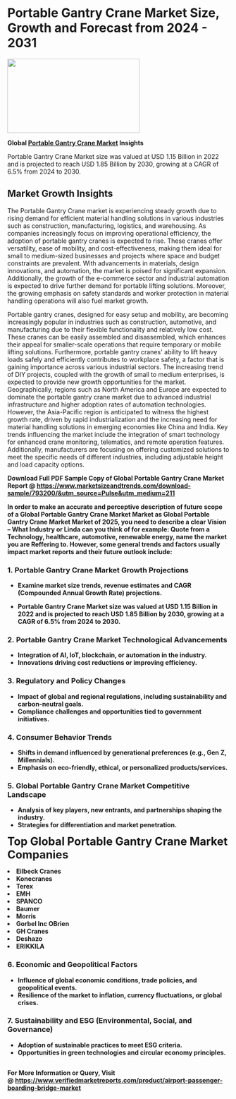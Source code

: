 <H1>Portable Gantry Crane Market Size, Growth and Forecast from 2024 - 2031</H1><img class="aligncenter size-medium wp-image-584254" src="https://thirdeyenews.in/wp-content/uploads/2024/09/Global-Market-Research-300x168.jpeg" alt="" width="300" height="168" /><p><strong>Global&nbsp;<a href="https://www.marketsizeandtrends.com/download-sample/793200/&amp;utm_source=Pulse&amp;utm_medium=211">Portable Gantry Crane Market</a> Insights</strong></p><p>Portable Gantry Crane Market size was valued at USD 1.15 Billion in 2022 and is projected to reach USD 1.85 Billion by 2030, growing at a CAGR of 6.5% from 2024 to 2030.</p><p><h2>Market Growth Insights</h2> <p>The Portable Gantry Crane market is experiencing steady growth due to rising demand for efficient material handling solutions in various industries such as construction, manufacturing, logistics, and warehousing. As companies increasingly focus on improving operational efficiency, the adoption of portable gantry cranes is expected to rise. These cranes offer versatility, ease of mobility, and cost-effectiveness, making them ideal for small to medium-sized businesses and projects where space and budget constraints are prevalent. With advancements in materials, design innovations, and automation, the market is poised for significant expansion. Additionally, the growth of the e-commerce sector and industrial automation is expected to drive further demand for portable lifting solutions. Moreover, the growing emphasis on safety standards and worker protection in material handling operations will also fuel market growth.</p> <p><strong></strong></p> <p>Portable gantry cranes, designed for easy setup and mobility, are becoming increasingly popular in industries such as construction, automotive, and manufacturing due to their flexible functionality and relatively low cost. These cranes can be easily assembled and disassembled, which enhances their appeal for smaller-scale operations that require temporary or mobile lifting solutions. Furthermore, portable gantry cranes' ability to lift heavy loads safely and efficiently contributes to workplace safety, a factor that is gaining importance across various industrial sectors. The increasing trend of DIY projects, coupled with the growth of small to medium enterprises, is expected to provide new growth opportunities for the market. Geographically, regions such as North America and Europe are expected to dominate the portable gantry crane market due to advanced industrial infrastructure and higher adoption rates of automation technologies. However, the Asia-Pacific region is anticipated to witness the highest growth rate, driven by rapid industrialization and the increasing need for material handling solutions in emerging economies like China and India. Key trends influencing the market include the integration of smart technology for enhanced crane monitoring, telematics, and remote operation features. Additionally, manufacturers are focusing on offering customized solutions to meet the specific needs of different industries, including adjustable height and load capacity options.</p> <p><strong></p><p><span class=""><strong>Download Full PDF Sample Copy of Global Portable Gantry Crane Market Report</strong> @ <a href="https://www.marketsizeandtrends.com/download-sample/793200/&amp;utm_source=Pulse&amp;utm_medium=211" target="_blank">https://www.marketsizeandtrends.com/download-sample/793200/&amp;utm_source=Pulse&amp;utm_medium=211</a></span></p><p>In order to make an accurate and perceptive description of future scope of a Global&nbsp;Portable Gantry Crane Market Market as Global&nbsp;Portable Gantry Crane Market Market of 2025, you need to describe a clear Vision &ndash; What Industry or Linda can you think of for example: Quote from a Technology, healthcare, automotive, renewable energy, name the market you are Reffering to. However, some general trends and factors usually impact market reports and their future outlook include:</p><h3>1.&nbsp;<strong>Portable Gantry Crane Market Growth Projections</strong></h3><ul><li>Examine market size trends, revenue estimates and CAGR (Compounded Annual Growth Rate) projections.</li><li><p>Portable Gantry Crane Market size was valued at USD 1.15 Billion in 2022 and is projected to reach USD 1.85 Billion by 2030, growing at a CAGR of 6.5% from 2024 to 2030.</p></li></ul><h3>2.&nbsp;<strong>Portable Gantry Crane Market Technological Advancements</strong></h3><ul><li>Integration of AI, IoT, blockchain, or automation in the industry.</li><li>Innovations driving cost reductions or improving efficiency.</li></ul><h3>3.&nbsp;<strong>Regulatory and Policy Changes</strong></h3><ul><li>Impact of global and regional regulations, including sustainability and carbon-neutral goals.</li><li>Compliance challenges and opportunities tied to government initiatives.</li></ul><h3>4.&nbsp;<strong>Consumer Behavior Trends</strong></h3><ul><li>Shifts in demand influenced by generational preferences (e.g., Gen Z, Millennials).</li><li>Emphasis on eco-friendly, ethical, or personalized products/services.</li></ul><h3>5.&nbsp;<strong>Global Portable Gantry Crane Market Competitive Landscape</strong></h3><ul><li>Analysis of key players, new entrants, and partnerships shaping the industry.</li><li>Strategies for differentiation and market penetration.</li></ul><p data-pm-slice="1 1 []"><span style="color: inherit; font-family: inherit; font-size: 25px;">Top Global Portable Gantry Crane Market Companies</span></p><div class="" data-test-id=""><p><li>Eilbeck Cranes</li><li> Konecranes</li><li> Terex</li><li> EMH</li><li> SPANCO</li><li> Baumer</li><li> Morris</li><li> Gorbel Inc OBrien</li><li> GH Cranes</li><li> Deshazo</li><li> ERIKKILA</li></p></div><h3>6.&nbsp;<strong>Economic and Geopolitical Factors</strong></h3><ul><li>Influence of global economic conditions, trade policies, and geopolitical events.</li><li>Resilience of the market to inflation, currency fluctuations, or global crises.</li></ul><h3>7.&nbsp;<strong>Sustainability and ESG (Environmental, Social, and Governance)</strong></h3><ul><li>Adoption of sustainable practices to meet ESG criteria.</li><li>Opportunities in green technologies and circular economy principles.</li></ul><h2><strong style="font-size: 14px;">For More Information or Query, Visit @&nbsp;</strong><a style="background-color: #ffffff; font-size: 14px;" href="https://www.marketsizeandtrends.com/report/portable-gantry-crane-market/" target="_blank">https://www.verifiedmarketreports.com/product/airport-passenger-boarding-bridge-market</a></h2>
